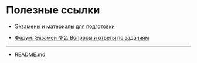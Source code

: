 # Полезные ссылки

* [Экзамены и материалы для подготовки](https://academy.1c-bitrix.ru/certification/exams.php)

* [Форум. Экзамен №2. Вопросы и ответы по заданиям](https://dev.1c-bitrix.ru/community/forums/forum6/topic91539/)

____
* [README.md](../../README.md)